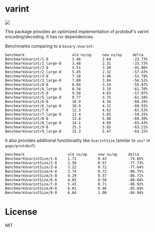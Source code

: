 # varint

[![](https://godoc.org/github.com/dennwc/varint?status.svg)](http://godoc.org/github.com/dennwc/varint)

This package provides an optimized implementation of protobuf's varint encoding/decoding.
It has no dependencies.

Benchmarks comparing to a `binary.Uvarint`:

```
benchmark                      old ns/op     new ns/op     delta
BenchmarkUvarint/1-8           3.46          2.64          -23.73%
BenchmarkUvarint/1_large-8     3.48          2.31          -33.73%
BenchmarkUvarint/2-8           5.51          3.20          -41.90%
BenchmarkUvarint/2_large-8     5.45          2.32          -57.43%
BenchmarkUvarint/3-8           7.18          3.46          -51.79%
BenchmarkUvarint/3_large-8     7.00          3.04          -56.52%
BenchmarkUvarint/4-8           8.04          3.54          -55.97%
BenchmarkUvarint/4_large-8     8.34          3.19          -61.70%
BenchmarkUvarint/5-8           9.58          4.03          -57.97%
BenchmarkUvarint/5_large-8     9.77          3.75          -61.58%
BenchmarkUvarint/6-8           10.9          4.34          -60.28%
BenchmarkUvarint/6_large-8     10.9          4.31          -60.55%
BenchmarkUvarint/7-8           12.3          4.63          -62.53%
BenchmarkUvarint/7_large-8     12.4          5.05          -59.25%
BenchmarkUvarint/8-8           13.8          5.48          -60.30%
BenchmarkUvarint/8_large-8     14.1          4.89          -65.43%
BenchmarkUvarint/9-8           15.3          5.65          -63.21%
BenchmarkUvarint/9_large-8     15.3          5.47          -64.15%
```

It also provides additional functionality like `UvarintSize` (similar to `sov*` in `gogo/protobuf`):

```
benchmark                    old ns/op     new ns/op     delta
BenchmarkUvarintSize/1-8     1.71          0.43          -74.85%
BenchmarkUvarintSize/2-8     2.56          0.57          -77.73%
BenchmarkUvarintSize/3-8     3.22          0.72          -77.64%
BenchmarkUvarintSize/4-8     3.74          0.72          -80.75%
BenchmarkUvarintSize/5-8     4.29          0.57          -86.71%
BenchmarkUvarintSize/6-8     4.85          0.58          -88.04%
BenchmarkUvarintSize/7-8     5.43          0.71          -86.92%
BenchmarkUvarintSize/8-8     6.01          0.86          -85.69%
BenchmarkUvarintSize/9-8     6.64          1.00          -84.94%
```

# License

MIT